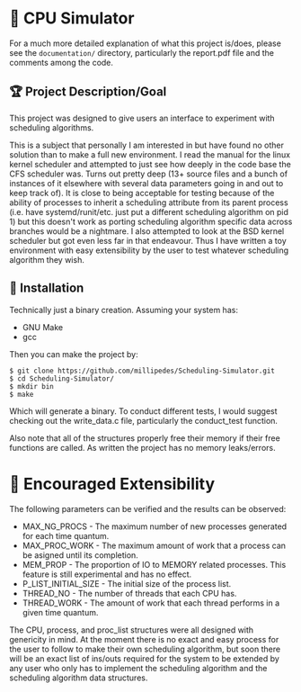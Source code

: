 # :tropical_fish: CPU Simulator
For a much more detailed explanation of what this project is/does, please see
the `documentation/` directory, particularly the report.pdf file and the
comments among the code.
## :trophy: Project Description/Goal
This project was designed to give users an interface to experiment with
scheduling algorithms.

This is a subject that personally I am interested in but have found no other
solution than to make a full new environment.  I read the manual for the linux
kernel scheduler and attempted to just see how deeply in the code base the CFS
scheduler was. Turns out pretty deep (13+ source files and a bunch of instances
of it elsewhere with several data parameters going in and out to keep track of).
It is close to being acceptable for testing because of the ability of processes
to inherit a scheduling attribute from its parent process (i.e. have
systemd/runit/etc. just put a different scheduling algorithm on pid 1) but this
doesn't work as porting scheduling algorithm specific data across branches would
be a nightmare. I also attempted to look at the BSD kernel scheduler but got
even less far in that endeavour. Thus I have written a toy environment with easy
extensibility by the user to test whatever scheduling algorithm they wish.


## :floppy_disk: Installation
Technically just a binary creation. Assuming your system has:
- GNU Make
- gcc

Then you can make the project by:

```
$ git clone https://github.com/millipedes/Scheduling-Simulator.git
$ cd Scheduling-Simulator/
$ mkdir bin
$ make
```

Which will generate a binary. To conduct different tests, I would suggest
checking out the write_data.c file, particularly the conduct_test function.

Also note that all of the structures properly free their memory if their free
functions are called. As written the project has no memory leaks/errors.

# :microscope: Encouraged Extensibility
The following parameters can be verified and the results can be observed:
- MAX_NG_PROCS - The maximum number of new processes generated for each time
  quantum.
- MAX_PROC_WORK - The maximum amount of work that a process can be asigned until
  its completion.
- MEM_PROP - The proportion of IO to MEMORY related processes. This feature is
  still experimental and has no effect.
- P_LIST_INITIAL_SIZE - The initial size of the process list.
- THREAD_NO - The number of threads that each CPU has.
- THREAD_WORK - The amount of work that each thread performs in a given time
  quantum.

The CPU, process, and proc_list structures were all designed with genericity in
mind. At the moment there is no exact and easy process for the user to follow to
make their own scheduling algorithm, but soon there will be an exact list of
ins/outs required for the system to be extended by any user who only has to
implement the scheduling algorithm and the scheduling algorithm data structures.

